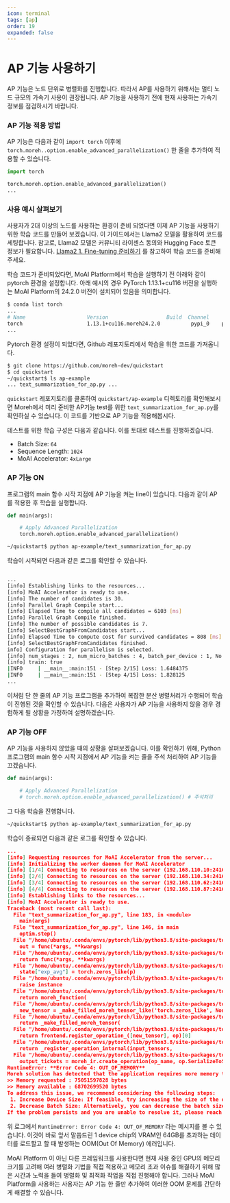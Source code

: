 ```yaml
---
icon: terminal
tags: [ap]
order: 19
expanded: false
---
```


# AP 기능 사용하기


AP 기능은 노드 단위로 병렬화를 진행합니다. 따라서 AP를 사용하기 위해서는 멀티 노드 규모의 가속기 사용이 권장됩니다. AP 기능을 사용하기 전에 현재 사용하는 가속기 정보를 점검하시기 바랍니다.

### AP 기능 적용 방법

AP 기능은 다음과 같이 `import torch` 이후에  `torch.moreh..option.enable_advanced_parallelization()` 한 줄을 추가하여 적용할 수 있습니다.

```python
import torch

torch.moreh.option.enable_advanced_parallelization()
...
```

### 사용 예시 살펴보기

사용자가 2대 이상의 노드를 사용하는 환경이 준비 되었다면 이제 AP 기능을 사용하기 위한 학습 코드를 만들어 보겠습니다. 이 가이드에서는 Llama2 모델을 활용하여 코드를 세팅합니다. 참고로, Llama2 모델은 커뮤니티 라이센스 동의와 Hugging Face 토큰 정보가 필요합니다. [Llama2 1. Fine-tuning 준비하기](https://docs.moreh.io/ko/tutorials/llama2_13b_tutorial/1_fine-tuning_%EC%A4%80%EB%B9%84%ED%95%98%EA%B8%B0/) 를 참고하여 학습 코드를 준비해주세요. 

학습 코드가 준비되었다면, MoAI Platform에서 학습을 실행하기 전 아래와 같이 pytorch 환경을 설정합니다. 아래 예시의 경우 PyTorch 1.13.1+cu116 버전을 실행하는 MoAI Platform의 24.2.0 버전이 설치되어 있음을 의미합니다.

```bash
$ conda list torch
...
# Name                    Version                   Build  Channel
torch                     1.13.1+cu116.moreh24.2.0          pypi_0    pypi
...
```

Pytorch 환경 설정이 되었다면, Github 레포지토리에서 학습을 위한 코드를 가져옵니다.

```bash
$ git clone https://github.com/moreh-dev/quickstart
$ cd quickstart
~/quickstart$ ls ap-example
... text_summarization_for_ap.py ...
```

`quickstart` 레포지토리를 클론하여 `quickstart/ap-example` 디렉토리를 확인해보시면 Moreh에서 미리 준비한 AP기능 test를 위한 `text_summarization_for_ap.py`를 확인하실 수 있습니다. 이 코드를 기반으로 AP 기능을 적용해봅시다.

테스트를 위한 학습 구성은 다음과 같습니다. 이를 토대로 테스트를 진행하겠습니다.

- Batch Size: `64`
- Sequence Length: `1024`
- MoAI Accelerator: `4xLarge`

### AP 기능 ON

프로그램의 main 함수 시작 지점에 AP 기능을 켜는 line이 있습니다. 다음과 같이 AP를 적용한 후 학습을 실행합니다.

```python
def main(args):

    # Apply Advanced Parallelization
    torch.moreh.option.enable_advanced_parallelization()  
```

```bash
~/quickstart$ python ap-example/text_summarization_for_ap.py
```

학습이 시작되면 다음과 같은 로그를 확인할 수 있습니다.

```bash

...
[info] Establishing links to the resources...
[info] MoAI Accelerator is ready to use.
[info] The number of candidates is 30.
[info] Parallel Graph Compile start...
[info] Elapsed Time to compile all candidates = 6103 [ms]
[info] Parallel Graph Compile finished.
[info] The number of possible candidates is 7.
[info] SelectBestGraphFromCandidates start...
[info] Elapsed Time to compute cost for survived candidates = 808 [ms]
[info] SelectBestGraphFromCandidates finished.
info] Configuration for parallelism is selected.
[info] num_stages : 2, num_micro_batches : 4, batch_per_device : 1, No TP, recomputation : 0, distribute_param : true, distribute_low_prec_param : false
[info] train: true
|INFO     | __main__:main:151 - [Step 2/15] Loss: 1.6484375
|INFO     | __main__:main:151 - [Step 4/15] Loss: 1.828125
...
```

이처럼 단 한 줄의 AP 기능 프로그램을 추가하여 복잡한 분산 병렬처리가 수행되어 학습이 진행된 것을 확인할 수 있습니다. 다음은 사용자가 AP 기능을 사용하지 않을 경우 경험하게 될 상황을 가정하여 설명하겠습니다.

### AP 기능 OFF

AP 기능을 사용하지 않았을 때의 상황을 살펴보겠습니다.  이를 확인하기 위해, Python 프로그램의 main 함수 시작 지점에서 AP 기능을 켜는 줄을 주석 처리하여 AP 기능을 끄겠습니다.

```python
def main(args):

    # Apply Advanced Parallelization
    # torch.moreh.option.enable_advanced_parallelization() # 주석처리
```

그 다음 학습을 진행합니다.

```bash
~/quickstart$ python ap-example/text_summarization_for_ap.py
```

학습이 종료되면 다음과 같은 로그를 확인할 수 있습니다. 

```json
...
[info] Requesting resources for MoAI Accelerator from the server...
[info] Initializing the worker daemon for MoAI Accelerator
[info] [1/4] Connecting to resources on the server (192.168.110.10:24163)...
[info] [2/4] Connecting to resources on the server (192.168.110.34:24163)...
[info] [3/4] Connecting to resources on the server (192.168.110.62:24163)...
[info] [4/4] Connecting to resources on the server (192.168.110.87:24163)...
[info] Establishing links to the resources...
[info] MoAI Accelerator is ready to use.
Traceback (most recent call last):
  File "text_summarization_for_ap.py", line 183, in <module>
    main(args)
  File "text_summarization_for_ap.py", line 146, in main
    optim.step()
  File "/home/ubuntu/.conda/envs/pytorch/lib/python3.8/site-packages/torch/optim/optimizer.py", line 140, in wrapper
    out = func(*args, **kwargs)
  File "/home/ubuntu/.conda/envs/pytorch/lib/python3.8/site-packages/torch/autograd/grad_mode.py", line 27, in decorate_context
    return func(*args, **kwargs)
  File "/home/ubuntu/.conda/envs/pytorch/lib/python3.8/site-packages/transformers/optimization.py", line 455, in step
    state["exp_avg"] = torch.zeros_like(p)
  File "/home/ubuntu/.conda/envs/pytorch/lib/python3.8/site-packages/torch/_M/driver/wrapper/moreh_wrapper.py", line 109, in wrapper
    raise instance
  File "/home/ubuntu/.conda/envs/pytorch/lib/python3.8/site-packages/torch/_M/driver/wrapper/moreh_wrapper.py", line 74, in wrapper
    return moreh_function(
  File "/home/ubuntu/.conda/envs/pytorch/lib/python3.8/site-packages/torch/_M/driver/builtin.py", line 15653, in zeros_like
    new_tensor = _make_filled_moreh_tensor_like('torch.zeros_like', None,
  File "/home/ubuntu/.conda/envs/pytorch/lib/python3.8/site-packages/torch/_M/driver/builtin.py", line 337, in _make_filled_moreh_tensor_like
    return _make_filled_moreh_tensor(
  File "/home/ubuntu/.conda/envs/pytorch/lib/python3.8/site-packages/torch/_M/driver/builtin.py", line 324, in _make_filled_moreh_tensor
    return frontend.register_operation_([new_tensor], op)[0]
  File "/home/ubuntu/.conda/envs/pytorch/lib/python3.8/site-packages/torch/_M/driver/common/frontend.py", line 773, in register_operation_
    return _register_operation_internal(input_tensors,
  File "/home/ubuntu/.conda/envs/pytorch/lib/python3.8/site-packages/torch/_M/driver/common/frontend.py", line 641, in _register_operation_internal
    output_tickets = moreh_ir.create_operation(op_name, op.SerializeToString(),
RuntimeError: **Error Code 4: OUT_OF_MEMORY**
Moreh solution has detected that the application requires more memory than what is currently available in at least one physical device of MoAI Accelerator.
>> Memory requested : 75051597828 bytes
>> Memory available : 68702699520 bytes
To address this issue, we recommend considering the following steps:
 1. Increase Device Size: If feasible, try increasing the size of the device, MoAI Accelerator, to accommodate the required memory.This can be done by using the `moreh-switch-model` command.
 2. Decrease Batch Size: Alternatively, you can decrease the batch size used in the application. By reducing the batch size by -b {new batch size} command, you can effectively manage the memory usage and ensure it fits within the available resources.
If the problem persists and you are unable to resolve it, please reach out to our technical support team for further assistance:
```

위 로그에서 `RuntimeError: Error Code 4: OUT_OF_MEMORY` 라는 메시지를 볼 수 있습니다. 이것이 바로 앞서 말씀드린 1 device chip의 VRAM인 64GB를 초과하는 데이터를 로드할고 할 때 발생하는 OOM(Out Of Memory) 에러입니다. 

MoAI Platform 이 아닌 다른 프레임워크를 사용한다면 현재 사용 중인 GPU의 메모리 크기를 고려해 여러 병렬화 기법을 직접 적용하고 메모리 초과 이슈를 해결하기 위해 많은 시간과 노력을 들여 병렬화 및 최적화 작업을 직접 진행해야 합니다. 그러나 MoAI Platform을 사용하는 사용자는 AP 기능 한 줄만 추가하여 이러한 OOM 문제를 간단하게 해결할 수 있습니다.
